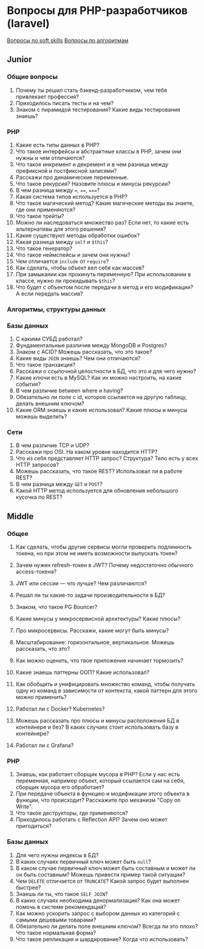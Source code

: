 # Вопросы для PHP-разработчиков (laravel)

[Вопросы по soft skills](/questions/softskills.md)
[Вопросы по алгоритмам](/questions/algorithms.md)

## Junior

### Общие вопросы

1. Почему ты решил стать бэкенд-разработчиком, чем тебя привлекает профессия?
1. Приходилось писать тесты и на чем?
1. Знаком с пирамидой тестирования? Какие виды тестирования знаешь?

### PHP

1. Какие есть типы данных в PHP?
1. Что такое интерфейсы и абстрактные классы в PHP, зачем они нужны и чем отличаются?
1. Что такое инкремент и декремент и в чем разница между префиксной и постфиксной записями?
1. Расскажи про динамические переменные.
1. Что такое рекурсия? Назовите плюсы и минусы рекурсии?
1. В чем разница между `=`, `==`, `===`?
1. Какая система типов используется в PHP?
1. Что такое магический метод? Какие магические методы вы знаете, где они применяются?
1. Что такое трейты?
1. Можно ли наследоваться множество раз? Если нет, то какие есть альтернативы для этого решения?
1. Какие существуют методы обработки ошибок?
1. Какая разница между `self` и `$this`?
1. Что такое генератор?
1. Что такое неймспейсы и зачем они нужны?
1. Чем отличается `include` от `require`?
1. Как сделать, чтобы объект вел себя как массив?
1. При замыкании как прокинуть переменную? При использовании в классе, нужно ли прокидывать `$this`?
1. Что будет с объектом после передачи в метод и его модификации? А если передать массив?

### Алгоритмы, структуры данных



### Базы данных

1. С какими СУБД работал?
1. Фундаментальные различия между MongoDB и Postgres?
1. Знаком с ACID? Можешь рассказать, что это такое?
1. Какие виды `JOIN` знаешь? Чем они отличаются?
1. Что такое транзакция?
1. Расскажи о ссылочной целостности в БД, что это и для чего нужно?
1. Какие ключи есть в MySQL? Как их можно настроить, на какие события?
1. В чем различие between where и having?
1. Обязательно ли поле с id, которое ссылается на другую таблицу, делать внешним ключом?
1. Какие ORM знаешь и какие использовал? Какие плюсы и минусы можешь выделить?

### Сети

1. В чем различие TCP и UDP?
1. Расскажи про OSI. На каком уровне находится HTTP?
1. Что из себя представляет HTTP запрос? Структура? Тело есть у всех HTTP запросов?
1. Можешь рассказать, что такое REST? Использовал ли в работе REST?
1. В чем разница между `GET` и `POST`?
1. Какой HTTP метод используется для обновления небольшого кусочка по REST?

## Middle

### Общее

1. Как сделать, чтобы другие сервисы могли проверить подлинность токена, но при этом не иметь возможности выпускать токен?
1. Зачем нужен refresh-токен в JWT? Почему недостаточно обычного access-токена?
1. JWT или сессии — что лучше? Чем различаются?

1. Решал ли ты какие-то задачи производительности в БД?
1. Знаком, что такое PG Bouncer?
1. Какие минусы у микросервисной архитектуры? Какие плюсы?
1. Про микросервисы. Расскажи, какие могут быть минусы?
1. Масштабирование: горизонтальное, вертикальное. Можешь рассказать, что это?
1. Как можно оценить, что твое приложение начинает тормозить?
1. Какие знаешь паттерны ООП? Какие использовал?
1. Как обобщить и унифицировать множество команд, чтобы получать одну из команд в зависимости от контекста, какой паттерн для этого можно применить?
1. Работал ли с Docker? Kubernetes?
1. Можешь рассказать про плюсы и минусы расположения БД в контейнере и без? В каких случаях стоит использовать базу в контейнере?
1. Работал ли с Grafana?

### PHP

1. Знаешь, как работает сборщик мусора в PHP? Если у нас есть переменная, например объект, который ссылается сам на себя, сборщик мусора его обработает?
1. При передаче объекта в функцию и модификации этого объекта в функции, что происходит? Расскажите про механизм "Copy on Write".
1. Что такое деструкторы, где применяются?
1. Приходилось работать с Reflection API? Зачем оно может пригодиться?

### Базы данных

1. Для чего нужны индексы в БД?
1. В каких случаях первичный ключ может быть `null`?
1. В каком случае первичный ключ может быть составным и может ли он быть составным? Можешь привести пример такой ситуации?
1. Чем `DELETE` отличается от `TRUNCATE`? Какой запрос будет выполнен быстрее?
1. Знаешь ли ты, что такое `SELF JOIN`?
1. В каких случаях необходима денормализация? Как она может помочь в системе рекомендаций?
1. Как можно ускорить запрос с выбором данных из категорий с самыми дешевыми товарами?
1. Обязательно ли делать поле внешним ключом? Всегда ли это плохо? Что такое нормальная форма?
1. Что такое репликация и шардирование? Когда что использовать?
